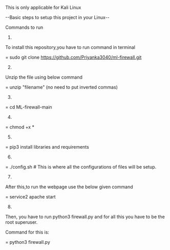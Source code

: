 This is only applicable for Kali Linux

--Basic steps to setup this project in your Linux--

Commands to run 

1.
To install this repository,you have to run command in terminal

= sudo git clone https://github.com/Priyanka3040/ml-firewall.git

2.
Unzip the file using below command

= unzip "filename"     (no need to put inverted commas)

3.
  = cd ML-firewall-main

4.
  = chmod +x *

5.
  = pip3 install libraries and requirements

6.
  = ./config.sh                   #  This is where all the configurations of files will be setup.

7.
  After this,to run the webpage use the below given command

= service2 apache start

8.
  Then, you have to run python3 firewall.py and for all this you have to be the root superuser.

Command for this is:

= python3 firewall.py

